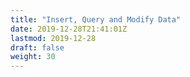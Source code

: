 ```yaml
---
title: "Insert, Query and Modify Data"
date: 2019-12-28T21:41:01Z
lastmod: 2019-12-28
draft: false
weight: 30
---
```


